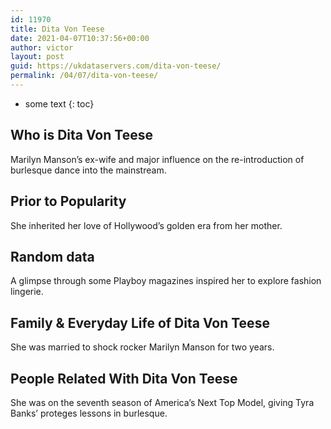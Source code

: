 ```yaml
---
id: 11970
title: Dita Von Teese
date: 2021-04-07T10:37:56+00:00
author: victor
layout: post
guid: https://ukdataservers.com/dita-von-teese/
permalink: /04/07/dita-von-teese/
---
```


* some text
{: toc}


## Who is Dita Von Teese



Marilyn Manson&#8217;s ex-wife and major influence on the re-introduction of burlesque dance into the mainstream.

                
                
                
## Prior to Popularity



She inherited her love of Hollywood&#8217;s golden era from her mother.

                
                
                
## Random data



A glimpse through some Playboy magazines inspired her to explore fashion lingerie.

                
                
                
## Family & Everyday Life of Dita Von Teese



She was married to shock rocker Marilyn Manson for two years.

                
                
                
## People Related With Dita Von Teese



She was on the seventh season of America&#8217;s Next Top Model, giving Tyra Banks&#8217; proteges lessons in burlesque.

                
              
            
          
          
          